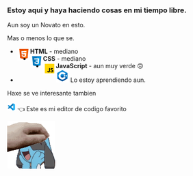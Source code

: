 <h3>Estoy aqui y haya haciendo cosas en mi tiempo libre.</h3>
Aun soy un Novato en esto.

Mas o menos lo que se.

- <a href = "https://raw.githubusercontent.com/448L/448L/main/E4kbCZdVEAIjwkB.png"><img src = "icons8-html-5-96.png" width = "30px" height = "auto" align = "left"></a>  **HTML** - mediano
- <a href = "https://raw.githubusercontent.com/448L/448L/main/E4kbCZdVEAIjwkB.png"><img src = "icons8-css3-96.png" width = "30px" height = "auto" align = "left"></a>  **CSS** - mediano
- <a href = "https://raw.githubusercontent.com/448L/448L/main/E4kbCZdVEAIjwkB.png"><img src = "icons8-javascript-96.png" width = "30px" height = "auto" align = "left"></a>  **JavaScript** - aun muy verde 🙃
- <a href = "https://raw.githubusercontent.com/448L/448L/main/E4kbCZdVEAIjwkB.png"><img src = "icons8-c++-96.png" width = "30px" height = "auto"></a> Lo estoy aprendiendo aun.

Haxe se ve interesante tambien

<a href = "https://github.com/Microsoft/vscode"><img src = "icons8-visual-studio-code-2019-96.png" width = "20px" height = "auto" aling = "right"></a> 👈 Este es mi editor de codigo favorito


<a href= "https://raw.githubusercontent.com/448L/448L/main/E4kbCZdVEAIjwkB.png"><img src = "ac148350-6bb2-4595-9ff6-f5b127a539d9.gif" align = "left"></a>
<!-- A estas alturas no es necesario decir que me gusta Riolu/Lucario -->
